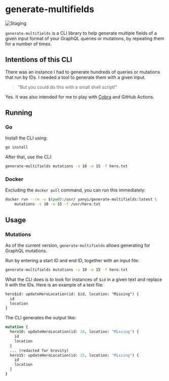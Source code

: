 # generate-multifields

![Staging](https://github.com/yanyi/generate-multifields/workflows/Staging/badge.svg?branch=develop)

`generate-multifields` is a CLI library to help generate multiple fields of
a given input format of your GraphQL queries or mutations, by repeating them for
a number of times.

## Intentions of this CLI

There was an instance I had to generate hundreds of queries or mutations that
run by IDs. I needed a tool to generate them with a given input.

>"But you could do this with a small shell script!"

Yes. It was also intended for me to play with [Cobra](https://github.com/spf13/cobra)
and GitHub Actions.

## Running

### Go

Install the CLI using:

```sh
go install
```

After that, use the CLI:

```sh
generate-multifields mutations -s 10 -e 15 -f hero.txt
```

### Docker

Excluding the `docker pull` command, you can run this immediately:

```sh
docker run --rm -v $(pwd):/usr/ yanyi/generate-multifields:latest \
    mutations -s 10 -e 15 -f /usr/hero.txt
```

## Usage

### Mutations

As of the current version, `generate-multifields` allows generating for
GraphQL mutations.

Run by entering a start ID and end ID, together with an input file:

```sh
generate-multifields mutations -s 10 -e 15 -f hero.txt
```

What the CLI does is to look for instances of `$id` in a given text and replace
it with the IDs. Here is an example of a text file:

```txt
hero$id: updateHeroLocation(id: $id, location: "Missing") {
  id
  location
}
```

The CLI generates the output like:

```graphql
mutation {
  hero10: updateHeroLocation(id: 10, location: "Missing") {
    id
    location
  }
  ... (redacted for brevity)
  hero15: updateHeroLocation(id: 15, location: "Missing") {
    id
    location
  }
}
```
